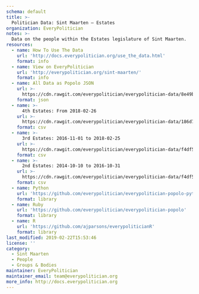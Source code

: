 ```yaml
---
schema: default
title: >-
  Politician Data: Sint Maarten — Estates
organization: EveryPolitician
notes: >-
  Data on the people within the Estates legislature of Sint Maarten.
resources:
  - name: How To Use The Data
    url: 'http://docs.everypolitician.org/use_the_data.html'
    format: info
  - name: View on EveryPolitician
    url: 'http://everypolitician.org/sint-maarten/'
    format: info
  - name: All Data as Popolo JSON
    url: >-
      https://cdn.rawgit.com/everypolitician/everypolitician-data/8e49bbb1743b19345185f565f9f49c75a29ee3bc/data/Sint_Maarten/Estates/ep-popolo-v1.0.json
    format: json
  - name: >-
      4th Estates: From 2018-02-26
    url: >-
      https://cdn.rawgit.com/everypolitician/everypolitician-data/186d70cd07a5610d13673731f71a1d3dbc9fe30c/data/Sint_Maarten/Estates/term-4.csv
    format: csv
  - name: >-
      3rd Estates: 2016-11-01 to 2018-02-25
    url: >-
      https://cdn.rawgit.com/everypolitician/everypolitician-data/f4df5ff11508e80a148afe1799734ea21b77ab69/data/Sint_Maarten/Estates/term-3.csv
    format: csv
  - name: >-
      2nd Estates: 2014-10-10 to 2016-10-31
    url: >-
      https://cdn.rawgit.com/everypolitician/everypolitician-data/f4df5ff11508e80a148afe1799734ea21b77ab69/data/Sint_Maarten/Estates/term-2.csv
    format: csv
  - name: Python
    url: 'https://github.com/everypolitician/everypolitician-popolo-python'
    format: library
  - name: Ruby
    url: 'https://github.com/everypolitician/everypolitician-popolo'
    format: library
  - name: R
    url: 'https://github.com/ajparsons/everypoliticianR'
    format: library
last_modified: 2019-02-22T15:53:46
license: ''
category:
  - Sint Maarten
  - People
  - Groups & Bodies
maintainer: EveryPolitician
maintainer_email: team@everypolitician.org
more_info: http://docs.everypolitician.org
---
```

